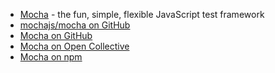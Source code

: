 - [Mocha](https://mochajs.org/) - the fun, simple, flexible JavaScript test framework
- [mochajs/mocha on GitHub](https://github.com/mochajs/mocha)
- [Mocha on GitHub](https://github.com/mochajs)
- [Mocha on Open Collective](https://opencollective.com/mochajs)
- [Mocha on npm](https://www.npmjs.com/package/mocha)